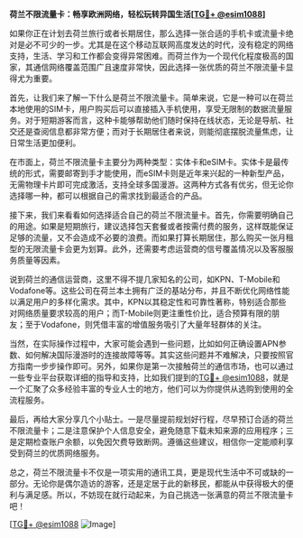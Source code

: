 **荷兰不限流量卡：畅享欧洲网络，轻松玩转异国生活[[TG💪+ @esim1088](https://t.me/s/esim1088)]**

如果你正在计划去荷兰旅行或者长期居住，那么选择一张合适的手机卡或流量卡绝对是必不可少的一步。尤其是在这个移动互联网高度发达的时代，没有稳定的网络支持，生活、学习和工作都会变得异常困难。而荷兰作为一个现代化程度极高的国家，其通信网络覆盖范围广且速度非常快，因此选择一张优质的荷兰不限流量卡显得尤为重要。

首先，让我们来了解一下什么是荷兰不限流量卡。简单来说，它是一种可以在荷兰本地使用的SIM卡，用户购买后可以直接插入手机使用，享受无限制的数据流量服务。对于短期游客而言，这种卡能够帮助他们随时保持在线状态，无论是导航、社交还是查阅信息都非常方便；而对于长期居住者来说，则能彻底摆脱流量焦虑，让日常生活更加便利。

在市面上，荷兰不限流量卡主要分为两种类型：实体卡和eSIM卡。实体卡是最传统的形式，需要邮寄到手才能使用，而eSIM卡则是近年来兴起的一种新型产品，无需物理卡片即可完成激活，支持全球多国漫游。这两种方式各有优劣，但无论你选择哪一种，都可以根据自己的需求找到最适合的产品。

接下来，我们来看看如何选择适合自己的荷兰不限流量卡。首先，你需要明确自己的用途。如果是短期旅行，建议选择包天套餐或者按需付费的服务，这样既能保证足够的流量，又不会造成不必要的浪费。而如果打算长期居住，那么购买一张月租型的无限流量卡会更为划算。此外，还需要考虑运营商的信号覆盖情况以及客服服务质量等因素。

说到荷兰的通信运营商，这里不得不提几家知名的公司，如KPN、T-Mobile和Vodafone等。这些公司在荷兰本土拥有广泛的基站分布，并且不断优化网络性能以满足用户的多样化需求。其中，KPN以其稳定性和可靠性著称，特别适合那些对网络质量要求较高的用户；而T-Mobile则更注重性价比，适合预算有限的朋友；至于Vodafone，则凭借丰富的增值服务吸引了大量年轻群体的关注。

当然，在实际操作过程中，大家可能会遇到一些问题，比如如何正确设置APN参数、如何解决国际漫游时的连接故障等等。其实这些问题并不难解决，只要按照官方指南一步步操作即可。另外，如果你是第一次接触荷兰的通信市场，也可以通过一些专业平台获取详细的指导和支持，比如我们提到的[TG💪+ @esim1088](https://t.me/s/esim1088)，就是一个汇聚了众多经验丰富的专业人士的地方，他们可以为你提供从选购到使用的全流程服务。

最后，再给大家分享几个小贴士。一是尽量提前规划好行程，尽早预订合适的荷兰不限流量卡；二是注意保护个人信息安全，避免随意下载未知来源的应用程序；三是定期检查账户余额，以免因欠费导致断网。遵循这些建议，相信你一定能顺利享受到荷兰的优质网络服务。

总之，荷兰不限流量卡不仅是一项实用的通讯工具，更是现代生活中不可或缺的一部分。无论你是偶尔造访的游客，还是定居于此的新移民，都能从中获得极大的便利与满足感。所以，不妨现在就行动起来，为自己挑选一张满意的荷兰不限流量卡吧！

[[TG💪+ @esim1088](https://t.me/s/esim1088) ![Image](https://i.postimg.cc/4NQfJmqS/Snipaste-2025-05-13-00-14-12.png)]